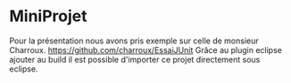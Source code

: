 # MiniProjet

Pour la présentation nous avons pris exemple sur celle de monsieur Charroux.
https://github.com/charroux/EssaiJUnit
Grâce au plugin eclipse ajouter au build il est possible d'importer ce projet directement sous eclipse.
